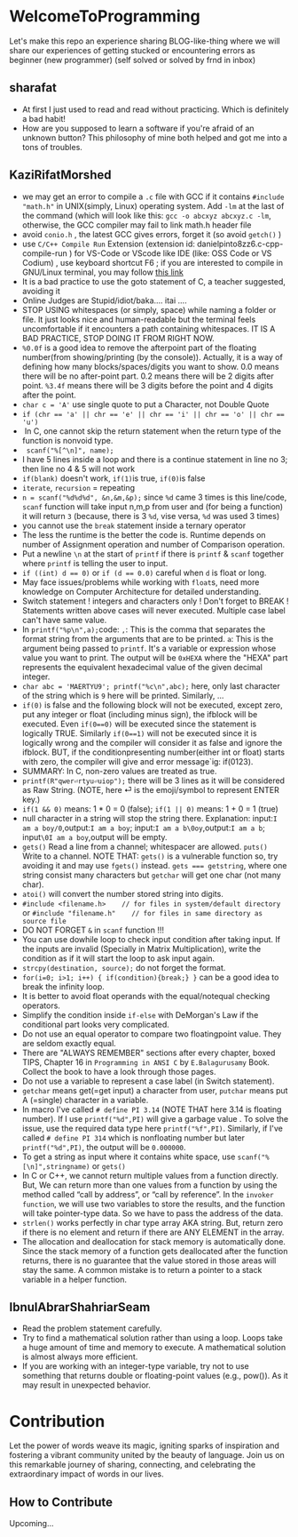 # WelcomeToProgramming
Let's make this repo an experience sharing BLOG-like-thing where we will share our experiences of getting stucked or encountering errors as beginner (new programmer) (self solved or solved by frnd in inbox)


## sharafat
- At first I just used to read and read without practicing. Which is definitely a bad habit!
- How are you supposed to learn a software if you're afraid of an unknown button? This philosophy of mine both helped and got me into a tons of troubles.

## KaziRifatMorshed
- we may get an error to compile a `.c` file with GCC if it contains `#include "math.h"` in UNIX(simply, Linux) operating system. Add `-lm` at the last of the command (which will look like this: `gcc -o abcxyz abcxyz.c -lm`, otherwise, the GCC compiler may fail to link math.h header file
- avoid `conio.h` , the latest GCC gives errors, forget it (so avoid `getch()` )
- use `C/C++ Compile Run` Extension (extension id: danielpinto8zz6.c-cpp-compile-run ) for VS-Code or VScode like IDE (like: OSS Code or VS Codium) , use keyboard shortcut F6 ; if you are interested to compile in GNU/Linux terminal, you may follow [this link](https://cseweb.ucsd.edu/classes/fa09/cse141/tutorial_gcc_gdb.html) 
- It is a bad practice to use the goto statement of C, a teacher suggested, avoiding it
- Online Judges are Stupid/idiot/baka.... itai ....
-  STOP USING whitespaces (or simply, space) while naming a folder or file. It just looks nice and human-readable but the terminal feels uncomfortable if it encounters a path containing whitespaces. IT IS A BAD PRACTICE, STOP DOING IT FROM RIGHT NOW.
-  `%0.0f` is a good idea to remove the afterpoint part of the floating number(from showing/printing (by the console)). Actually, it is a way of defining how many blocks/spaces/digits you want to show. 0.0 means there will be no after-point part. 0.2 means there will be 2 digits after point. `%3.4f` means there will be 3 digits before the point and 4 digits after the point.
-  `char c = 'A'` use single quote to put a Character, not Double Quote
-  `if (chr == 'a' || chr == 'e' || chr == 'i' || chr == 'o' || chr == 'u') `
-   In C, one cannot skip the return statement when the return type of the function is nonvoid type.
-  ` scanf("%[^\n]", name);`
-  I have 5 lines inside a loop and there is a continue statement in line no 3; then line no 4 & 5 will not work
-   `if(blank)` doesn't work, `if(1)`is true, `if(0)`is false
-  `iterate`, `recursion` = repeating
-  `n = scanf("%d%d%d", &n,&m,&p);` since `%d` came 3 times is this line/code, `scanf` function will take input n,m,p from user and (for being a function) it will return `3` (because, there is 3 `%d`, vise versa, `%d` was used 3 times)
-  you cannot use the `break` statement inside a ternary operator
-  The less the runtime is the better the code is. Runtime depends on number of Assignment operation and number of Comparison operation.
-  Put a newline `\n` at the start of `printf` if there is `printf` & `scanf` together where `printf` is telling the user to input.
-   `if ((int) d == 0)` or `if (d == 0.0)` careful when `d` is float or long.
-  May face issues/problems while working with `float`s, need more knowledge on Computer Architecture for detailed understanding.
-  Switch statement ! integers and characters only ! Don't forget to BREAK ! Statements written above cases will never executed. Multiple case label can't have same value. 
-   In `printf("%p\n",a);`code:  `,`: This is the comma that separates the format string from the arguments that are to be printed.	 `a`: This is the argument being passed to `printf`. It's a variable or expression whose value you want to print.	 The output will be  `0xHEXA` where the "HEXA" part represents the equivalent hexadecimal value of the given decimal integer.
-  `char abc = 'MAERTYU9'; printf("%c\n",abc);` here, only last character of the string which is `9` here will be printed. Similarly, ...
-  `if(0)` is false and the following block will not be executed, except zero, put any integer or float (including minus sign), the ifblock will be executed. Even `if(0==0)` will be executed since the statement is logically TRUE. Similarly `if(0==1)` will not be executed since it is logically wrong and the compiler will consider it as false and ignore the ifblock. BUT, if the conditionpresenting number(either int or float) starts with zero, the compiler will give and error message`ig: if(0123).
-   SUMMARY: In C, non-zero values are treated as true.
-  `printf(R"qwer⏎rtyu⏎uiop");` there will be 3 lines as it will be considered as Raw String. (NOTE, here ⏎ is the emoji/symbol to represent ENTER key.)
-  `if(1 && 0)` means: 1 * 0 = 0 (false); `if(1 || 0)` means: 1 + 0 = 1 (true)
-  null character in a string will stop the string there. Explanation: input:`I am a boy/0`,output:`I am a boy`; input:`I am a b\0oy`,output:`I am a b`; input`\0I am a boy`,output will be empty.
-  `gets()`  Read a line from a channel; whitespacer are allowed. `puts()`  Write to a channel. NOTE THAT: `gets()` is a vulnerable function so, try avoiding it and may use `fgets()` instead. `gets === getstring`, where one string consist many characters but `getchar` will get one char (not many char).
-  `atoi()` will convert the number stored string into digits.
-  `#include <filename.h>    // for files in system/default directory` or `#include "filename.h"    // for files in same directory as source file`
-  DO NOT FORGET `&` in `scanf` function !!!
-  You can use dowhile loop to check input condition after taking input. If the inputs are invalid (Specially in Matrix Multiplication), write the condition as if it will start the loop to ask input again.
-  `strcpy(destination, source);` do not forget the format.
-  `for(i=0; i>1; i++) { if(condition){break;} }` can be a good idea to break the infinity loop.
-  It is better to avoid float operands with the equal/notequal checking operators.
-  Simplify the condition inside `if-else` with DeMorgan's Law if the conditional part looks very complicated.
-  Do not use an equal operator to compare two floatingpoint value. They are seldom exactly equal.
-  There are "ALWAYS REMEMBER" sections after every chapter, boxed TIPS, Chapter 16 in `Programming in ANSI C` by `E.Balagurusamy` Book. Collect the book to have a look through those pages.
-  Do not use a variable to represent a case label (in Switch statement).
-  `getchar` means get(=get input) a character from user, `putchar` means put A (=single) character in a variable.
-  In macro I've called `# define PI 3.14` (NOTE THAT here 3.14 is floating number). If I use `printf("%d",PI)` will give a garbage value . To solve the issue,  use the required data type here `printf("%f",PI)`. Similarly, if I've called `# define PI 314` which is nonfloating number but later `printf("%d",PI)`,  the output will be `0.000000`.
-  To get a string as input where it contains white space, use `scanf("%[\n]",stringname)` or `gets()` 
-  In C or C++, we cannot return multiple values from a function directly. But, We can return more than one values from a function by using the method called “call by address”, or “call by reference”. In the `invoker function`, we will use two variables to store the results, and the function will take pointer-type data. So we have to pass the address of the data.
-  `strlen()` works perfectly in char type array AKA string. But, return zero if there is no element and return if there are ANY ELEMENT in the array.
-  The allocation and deallocation for stack memory is automatically done. Since the stack memory of a function gets deallocated after the function returns, there is no guarantee that the value stored in those areas will stay the same. A common mistake is to return a pointer to a stack variable in a helper function.

## IbnulAbrarShahriarSeam
- Read the problem statement carefully.
- Try to find a mathematical solution rather than using a loop. Loops take a huge amount of time and memory to execute. A mathematical solution is almost always more efficient.
- If you are working with an integer-type variable, try not to use something that returns double or floating-point values (e.g., pow()). As it may result in unexpected behavior.

# Contribution

Let the power of words weave its magic, igniting sparks of inspiration and fostering a vibrant community united by the beauty of language. Join us on this remarkable journey of sharing, connecting, and celebrating the extraordinary impact of words in our lives.

## How to Contribute
Upcoming...
